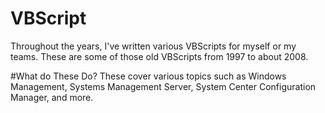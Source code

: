 # VBScript
Throughout the years, I've written various VBScripts for myself or my teams. These are some of those old VBScripts from 1997 to about 2008.

#What do These Do?
These cover various topics such as Windows Management, Systems Management Server, System Center Configuration Manager, and more.

